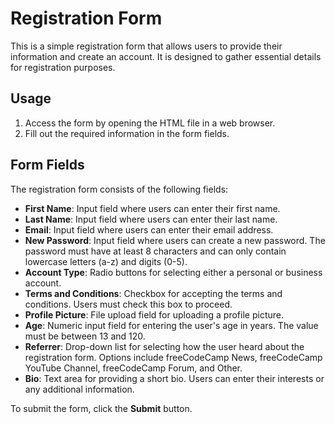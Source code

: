 # Registration Form

This is a simple registration form that allows users to provide their information and create an account. It is designed to gather essential details for registration purposes. 

## Usage

1. Access the form by opening the HTML file in a web browser.
2. Fill out the required information in the form fields.

## Form Fields

The registration form consists of the following fields:

- **First Name**: Input field where users can enter their first name.
- **Last Name**: Input field where users can enter their last name.
- **Email**: Input field where users can enter their email address.
- **New Password**: Input field where users can create a new password. The password must have at least 8 characters and can only contain lowercase letters (a-z) and digits (0-5).
- **Account Type**: Radio buttons for selecting either a personal or business account.
- **Terms and Conditions**: Checkbox for accepting the terms and conditions. Users must check this box to proceed.
- **Profile Picture**: File upload field for uploading a profile picture.
- **Age**: Numeric input field for entering the user's age in years. The value must be between 13 and 120.
- **Referrer**: Drop-down list for selecting how the user heard about the registration form. Options include freeCodeCamp News, freeCodeCamp YouTube Channel, freeCodeCamp Forum, and Other.
- **Bio**: Text area for providing a short bio. Users can enter their interests or any additional information.

To submit the form, click the **Submit** button.

